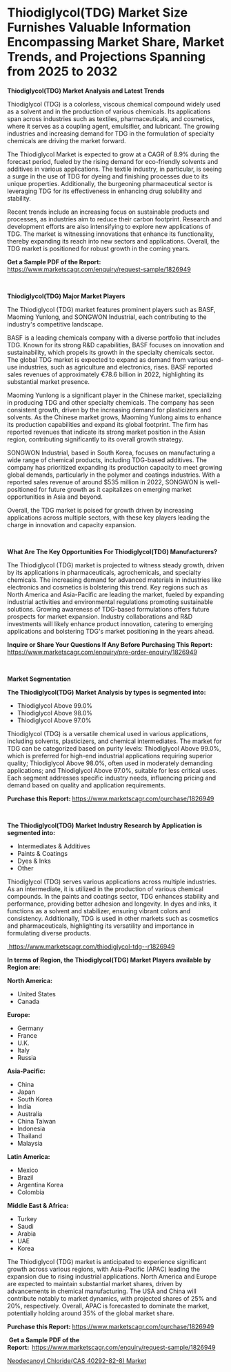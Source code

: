 <p><h1>Thiodiglycol(TDG) Market Size Furnishes Valuable Information Encompassing Market Share, Market Trends, and Projections Spanning from 2025 to 2032</h1></p><p><strong>Thiodiglycol(TDG) Market Analysis and Latest Trends</strong></p>
<p><p>Thiodiglycol (TDG) is a colorless, viscous chemical compound widely used as a solvent and in the production of various chemicals. Its applications span across industries such as textiles, pharmaceuticals, and cosmetics, where it serves as a coupling agent, emulsifier, and lubricant. The growing industries and increasing demand for TDG in the formulation of specialty chemicals are driving the market forward.</p><p>The Thiodiglycol Market is expected to grow at a CAGR of 8.9% during the forecast period, fueled by the rising demand for eco-friendly solvents and additives in various applications. The textile industry, in particular, is seeing a surge in the use of TDG for dyeing and finishing processes due to its unique properties. Additionally, the burgeoning pharmaceutical sector is leveraging TDG for its effectiveness in enhancing drug solubility and stability.</p><p>Recent trends include an increasing focus on sustainable products and processes, as industries aim to reduce their carbon footprint. Research and development efforts are also intensifying to explore new applications of TDG. The market is witnessing innovations that enhance its functionality, thereby expanding its reach into new sectors and applications. Overall, the TDG market is positioned for robust growth in the coming years.</p></p>
<p><strong>Get a Sample PDF of the Report:&nbsp;</strong> <a href="https://www.marketscagr.com/enquiry/request-sample/1826949?utm_campaign=1869&utm_medium=2&utm_source=Github&utm_content=ia&utm_term=03022025&utm_id=thiodiglycoltdg">https://www.marketscagr.com/enquiry/request-sample/1826949</a></p>
<p>&nbsp;</p>
<p><strong>Thiodiglycol(TDG) Major Market Players</strong></p>
<p><p>The Thiodiglycol (TDG) market features prominent players such as BASF, Maoming Yunlong, and SONGWON Industrial, each contributing to the industry's competitive landscape.</p><p>BASF is a leading chemicals company with a diverse portfolio that includes TDG. Known for its strong R&D capabilities, BASF focuses on innovation and sustainability, which propels its growth in the specialty chemicals sector. The global TDG market is expected to expand as demand from various end-use industries, such as agriculture and electronics, rises. BASF reported sales revenues of approximately €78.6 billion in 2022, highlighting its substantial market presence.</p><p>Maoming Yunlong is a significant player in the Chinese market, specializing in producing TDG and other specialty chemicals. The company has seen consistent growth, driven by the increasing demand for plasticizers and solvents. As the Chinese market grows, Maoming Yunlong aims to enhance its production capabilities and expand its global footprint. The firm has reported revenues that indicate its strong market position in the Asian region, contributing significantly to its overall growth strategy.</p><p>SONGWON Industrial, based in South Korea, focuses on manufacturing a wide range of chemical products, including TDG-based additives. The company has prioritized expanding its production capacity to meet growing global demands, particularly in the polymer and coatings industries. With a reported sales revenue of around $535 million in 2022, SONGWON is well-positioned for future growth as it capitalizes on emerging market opportunities in Asia and beyond.</p><p>Overall, the TDG market is poised for growth driven by increasing applications across multiple sectors, with these key players leading the charge in innovation and capacity expansion.</p></p>
<p>&nbsp;</p>
<p><strong>What Are The Key Opportunities For Thiodiglycol(TDG) Manufacturers?</strong></p>
<p><p>The Thiodiglycol (TDG) market is projected to witness steady growth, driven by its applications in pharmaceuticals, agrochemicals, and specialty chemicals. The increasing demand for advanced materials in industries like electronics and cosmetics is bolstering this trend. Key regions such as North America and Asia-Pacific are leading the market, fueled by expanding industrial activities and environmental regulations promoting sustainable solutions. Growing awareness of TDG-based formulations offers future prospects for market expansion. Industry collaborations and R&D investments will likely enhance product innovation, catering to emerging applications and bolstering TDG's market positioning in the years ahead.</p></p>
<p><strong>Inquire or Share Your Questions If Any Before Purchasing This Report:</strong> <a href="https://www.marketscagr.com/enquiry/pre-order-enquiry/1826949?utm_campaign=1869&utm_medium=2&utm_source=Github&utm_content=ia&utm_term=03022025&utm_id=thiodiglycoltdg">https://www.marketscagr.com/enquiry/pre-order-enquiry/1826949</a></p>
<p>&nbsp;</p>
<p><strong>Market Segmentation</strong></p>
<p><strong>The Thiodiglycol(TDG) Market Analysis by types is segmented into:</strong></p>
<p><ul><li>Thiodiglycol Above 99.0%</li><li>Thiodiglycol Above 98.0%</li><li>Thiodiglycol Above 97.0%</li></ul></p>
<p><p>Thiodiglycol (TDG) is a versatile chemical used in various applications, including solvents, plasticizers, and chemical intermediates. The market for TDG can be categorized based on purity levels: Thiodiglycol Above 99.0%, which is preferred for high-end industrial applications requiring superior quality; Thiodiglycol Above 98.0%, often used in moderately demanding applications; and Thiodiglycol Above 97.0%, suitable for less critical uses. Each segment addresses specific industry needs, influencing pricing and demand based on quality and application requirements.</p></p>
<p><strong>Purchase this Report:&nbsp;</strong><a href="https://www.marketscagr.com/purchase/1826949?utm_campaign=1869&utm_medium=2&utm_source=Github&utm_content=ia&utm_term=03022025&utm_id=thiodiglycoltdg">https://www.marketscagr.com/purchase/1826949</a></p>
<p>&nbsp;</p>
<p><strong>The Thiodiglycol(TDG) Market Industry Research by Application is segmented into:</strong></p>
<p><ul><li>Intermediates & Additives</li><li>Paints & Coatings</li><li>Dyes & Inks</li><li>Other</li></ul></p>
<p><p>Thiodiglycol (TDG) serves various applications across multiple industries. As an intermediate, it is utilized in the production of various chemical compounds. In the paints and coatings sector, TDG enhances stability and performance, providing better adhesion and longevity. In dyes and inks, it functions as a solvent and stabilizer, ensuring vibrant colors and consistency. Additionally, TDG is used in other markets such as cosmetics and pharmaceuticals, highlighting its versatility and importance in formulating diverse products.</p></p>
<p><a href="https://www.marketscagr.com/thiodiglycol-tdg--r1826949?utm_campaign=1869&utm_medium=2&utm_source=Github&utm_content=ia&utm_term=03022025&utm_id=thiodiglycoltdg">&nbsp;https://www.marketscagr.com/thiodiglycol-tdg--r1826949</a></p>
<p><strong>In terms of Region, the Thiodiglycol(TDG) Market Players available by Region are:</strong></p>
<p>
    <p> <strong> North America: </strong>
        <ul>
            <li>United States</li>
            <li>Canada</li>
        </ul>
        </p> 
    <p> <strong> Europe: </strong>
        <ul>
            <li>Germany</li>
            <li>France</li>
            <li>U.K.</li>
            <li>Italy</li>
            <li>Russia</li>
        </ul>
        </p> 
    <p> <strong> Asia-Pacific: </strong>
        <ul>
            <li>China</li>
            <li>Japan</li>
            <li>South Korea</li>
            <li>India</li>
            <li>Australia</li>
            <li>China Taiwan</li>
            <li>Indonesia</li>
            <li>Thailand</li>
            <li>Malaysia</li>
        </ul>
        </p> 
    <p> <strong> Latin America: </strong>
        <ul>
            <li>Mexico</li>
            <li>Brazil</li>
            <li>Argentina Korea</li>
            <li>Colombia</li>
        </ul>
        </p> 
    <p> <strong> Middle East & Africa: </strong>
        <ul>
            <li>Turkey</li>
            <li>Saudi</li>
            <li>Arabia</li>
            <li>UAE</li>
            <li>Korea</li>
        </ul>
    </p>
    </p>
<p><p>The Thiodiglycol (TDG) market is anticipated to experience significant growth across various regions, with Asia-Pacific (APAC) leading the expansion due to rising industrial applications. North America and Europe are expected to maintain substantial market shares, driven by advancements in chemical manufacturing. The USA and China will contribute notably to market dynamics, with projected shares of 25% and 20%, respectively. Overall, APAC is forecasted to dominate the market, potentially holding around 35% of the global market share.</p></p>
<p><strong>Purchase this Report: </strong><a href="https://www.marketscagr.com/purchase/1826949?utm_campaign=1869&utm_medium=2&utm_source=Github&utm_content=ia&utm_term=03022025&utm_id=thiodiglycoltdg">https://www.marketscagr.com/purchase/1826949</a></p>
<p>&nbsp;<strong>Get a Sample PDF of the Report:&nbsp;&nbsp;</strong><a href="https://www.marketscagr.com/enquiry/request-sample/1826949?utm_campaign=1869&utm_medium=2&utm_source=Github&utm_content=ia&utm_term=03022025&utm_id=thiodiglycoltdg">https://www.marketscagr.com/enquiry/request-sample/1826949</a></p>
<p><strong></strong></p>
<p><p><a href="https://github.com/provorikovar/Market-Research-Report-List-7/blob/main/neodecanoyl-chloridecas-40292-82-8-market.md?utm_campaign=1869&utm_medium=2&utm_source=Github&utm_content=ia&utm_term=03022025&utm_id=thiodiglycoltdg">Neodecanoyl Chloride(CAS 40292-82-8) Market</a></p></p>